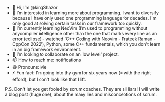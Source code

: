- 👋 Hi, I’m @kingShazor
- 👀 I’m interested in learning more about programming. I want to diversify because I have only used one programming language for decades. I'm only good at solving certain tasks in our framework too quickly.
- 🌱 I’m currently learning NeoVim (I'm used to programming without anycompiler intelligence other than the one that marks every line as an error (eclipse) - watched 'C++ Coding with Neovim - Prateek Raman - CppCon 2022'), Python, some C++ fundamentals, which you don't learn in an big framework environment.
- 💞️ I’m looking to collaborate on an 'low level' project.
- 📫 How to reach me: notifications
- 😄 Pronouns: Me
- ⚡ Fun fact: I'm going into thy gym for six years now (= with the right efford), but I don't look like that I lift.

P.S. Don't let you get fooled by scrum coaches. They are all liars! I will write a blog post (huge one), about the many lies and misconceptions of scrum.

<!---
kingShazor/kingShazor is a ✨ special ✨ repository because its `README.md` (this file) appears on your GitHub profile.
You can click the Preview link to take a look at your changes.
--->
